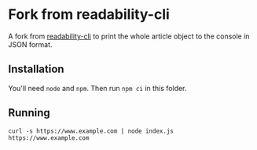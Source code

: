 # Fork from readability-cli

A fork from [readability-cli](https://github.com/NightMachinary/readability-cli) to print the whole article object to the console in JSON format.

## Installation

You'll need `node` and `npm`. Then run `npm ci` in this folder.

## Running

`curl -s https://www.example.com | node index.js https://www.example.com`
